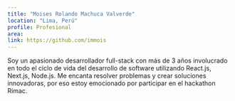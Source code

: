 ```yaml
---
title: "Moises Rolando Machuca Valverde"
location: "Lima, Perú"
profile: Profesional
area: 
link: https://github.com/immois
---
```


Soy un apasionado desarrollador full-stack con más de 3 años involucrado en todo el ciclo de vida del desarrollo de software utilizando React.js, Next.js, Node.js. Me encanta resolver problemas y crear soluciones innovadoras, por eso estoy emocionado por participar en el hackathon Rimac.